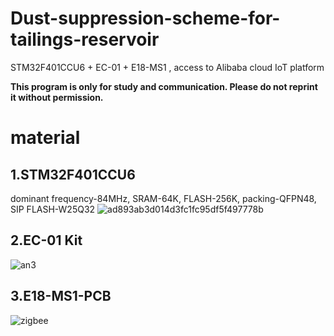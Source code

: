 # Dust-suppression-scheme-for-tailings-reservoir
STM32F401CCU6 + EC-01 + E18-MS1 , access to Alibaba cloud IoT platform

**This program is only for study and communication. Please do not reprint it without permission.**

# material
## 1.STM32F401CCU6
  dominant frequency-84MHz, SRAM-64K, FLASH-256K, packing-QFPN48, SIP FLASH-W25Q32 
  ![ad893ab3d014d3fc1fc95df5f497778b](https://user-images.githubusercontent.com/108401612/179657433-8f29d975-9c08-424c-b4f5-22eaf8ec51b1.jpg)
## 2.EC-01 Kit
  ![an3](https://user-images.githubusercontent.com/108401612/179657241-ed162006-9c77-41fc-818f-84a569f4c783.jpg)
## 3.E18-MS1-PCB
  ![zigbee](https://user-images.githubusercontent.com/108401612/179657685-31824198-a2ca-4e2c-a04f-bb22a1e21d2f.jpg)
  



